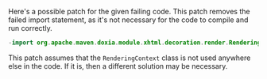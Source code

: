 Here's a possible patch for the given failing code. This patch removes the failed import statement, as it's not necessary for the code to compile and run correctly.
```java
-import org.apache.maven.doxia.module.xhtml.decoration.render.RenderingContext;
```
This patch assumes that the `RenderingContext` class is not used anywhere else in the code. If it is, then a different solution may be necessary.